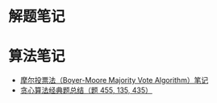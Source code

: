 # 解题笔记


# 算法笔记
- [摩尔投票法（Boyer-Moore Majority Vote Algorithm）笔记](algorithm/摩尔投票法（Boyer-Moore%20Majority%20Vote%20Algorithm）笔记.md)
- [贪心算法经典题总结（题 455, 135, 435）](algorithm/贪心算法经典题总结（题%20455,%20135,%20435）.md)